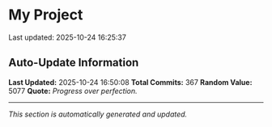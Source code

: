 # My Project


Last updated: 2025-10-24 16:25:37















































































































































































































































































































































































## Auto-Update Information

**Last Updated:** 2025-10-24 16:50:08
**Total Commits:** 367
**Random Value:** 5077
**Quote:** _Progress over perfection._

---
_This section is automatically generated and updated._